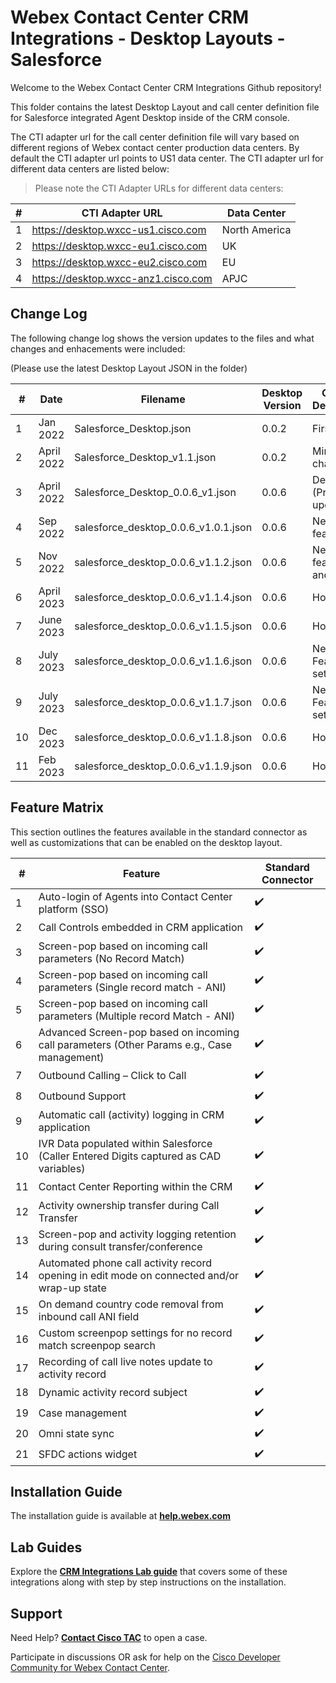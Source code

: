 # Webex Contact Center CRM Integrations - Desktop Layouts - Salesforce

Welcome to the Webex Contact Center CRM Integrations Github repository!

This folder contains the latest Desktop Layout and call center definition file for Salesforce integrated Agent Desktop inside of the CRM console.

The CTI adapter url for the call center definition file will vary based on different regions of Webex contact center production data centers. By default the CTI adapter url points to US1 data center. The CTI adapter url for different data centers are listed below:

> Please note the CTI Adapter URLs for different data centers:

| #   | CTI Adapter URL                     | Data Center   |
| --- | ----------------------------------- | ------------- |
| 1   | https://desktop.wxcc-us1.cisco.com  | North America |
| 2   | https://desktop.wxcc-eu1.cisco.com  | UK            |
| 3   | https://desktop.wxcc-eu2.cisco.com  | EU            |
| 4   | https://desktop.wxcc-anz1.cisco.com | APJC          |

## Change Log

The following change log shows the version updates to the files and what changes and enhacements were included:

(Please use the latest Desktop Layout JSON in the folder)

| #   | Date       | Filename                             | Desktop Version | Change Description         | Change Date |
| --- | ---------- | ------------------------------------ | --------------- | -------------------------- | ----------- |
| 1   | Jan 2022   | Salesforce_Desktop.json              | 0.0.2           | First draft                | June 2021   |
| 2   | April 2022 | Salesforce_Desktop_v1.1.json         | 0.0.2           | Minor changes              | Sep 2021    |
| 3   | April 2022 | Salesforce_Desktop_0.0.6_v1.json     | 0.0.6           | Desktop (Product) update   | April 2022  |
| 4   | Sep 2022   | salesforce_desktop_0.0.6_v1.0.1.json | 0.0.6           | New feature sets           | Sept 2022   |
| 5   | Nov 2022   | salesforce_desktop_0.0.6_v1.1.2.json | 0.0.6           | New feature set and hotfix | Nov 2022    |
| 6   | April 2023 | salesforce_desktop_0.0.6_v1.1.4.json | 0.0.6           | Hotfix                     | April 2023  |
| 7   | June 2023  | salesforce_desktop_0.0.6_v1.1.5.json | 0.0.6           | Hotfix                     | June 2023   |
| 8   | July 2023  | salesforce_desktop_0.0.6_v1.1.6.json | 0.0.6           | New Feature sets           | July 2023   |
| 9   | July 2023  | salesforce_desktop_0.0.6_v1.1.7.json | 0.0.6           | New Feature sets           | July 2023   |
| 10  | Dec  2023  | salesforce_desktop_0.0.6_v1.1.8.json | 0.0.6           | Hotfix                     | Dec 2023    |
| 11  | Feb  2023  | salesforce_desktop_0.0.6_v1.1.9.json | 0.0.6           | Hotfix                     | Feb 2023    |

## Feature Matrix

This section outlines the features available in the standard connector as well as customizations that can be enabled on the desktop layout.

| #   | Feature​                                                                                    | Standard Connector |
| --- | ------------------------------------------------------------------------------------------- | ------------------ |
| 1   | Auto-login of Agents into Contact Center platform (SSO)​                                    | ✔️                 |
| 2   | Call Controls embedded in CRM application                                                   | ✔️                 |
| 3   | Screen-pop based on incoming call parameters (No Record Match)                              | ✔️                 |
| 4   | Screen-pop based on incoming call parameters (Single record match - ANI)​                   | ✔️                 |
| 5   | Screen-pop based on incoming call parameters (Multiple record Match - ANI)​                 | ✔️                 |
| 6   | Advanced Screen-pop based on incoming call parameters (Other Params e.g., Case management)​ | ✔️                 |
| 7   | Outbound Calling – Click to Call​                                                           | ✔️                 |
| 8   | Outbound Support                                                                            | ✔️                 |
| 9   | Automatic call (activity) logging in CRM application                                        | ✔️                 |
| 10  | IVR Data populated within Salesforce (Caller Entered Digits captured as CAD variables)​      | ✔️                 |
| 11  | Contact Center Reporting within the CRM​                                                     | ✔️                 |
| 12  | Activity ownership transfer during Call Transfer​                                            | ✔️                 |
| 13  | Screen-pop and activity logging retention during consult transfer/conference​                | ✔️                 |
| 14  | Automated phone call activity record opening ​in edit mode on connected and/or wrap-up state | ✔️                 |
| 15  | On demand country code removal from inbound call ANI field                                  | ✔️                 |
| 16  | Custom screenpop settings for no record match screenpop search                              | ✔️                 |
| 17  | Recording of call live notes update to activity record                                      | ✔️                 |
| 18  | Dynamic activity record subject                                                             | ✔️                 |
| 19  | Case management                                                                             | ✔️                 |
| 20  | Omni state sync                                                                             | ✔️                 |
| 21  | SFDC actions widget                                                                         | ✔️                 |

## Installation Guide

The installation guide is available at **[help.webex.com](https://help.webex.com/en-us/article/nhxw7kfb/Integrate-Webex-Contact-Center-with-Salesforce)**

## Lab Guides

Explore the **[CRM Integrations Lab guide](https://wxcctechsummit.github.io/wxcclabguides/TechSummitRoW_2021/CRM.html)** that covers some of these integrations along with step by step instructions on the installation.

## Support

Need Help? **[Contact Cisco TAC](https://cisco.com/go/tac)** to open a case.

Participate in discussions OR ask for help on the [Cisco Developer Community for Webex Contact Center](https://community.cisco.com/t5/contact-center/bd-p/j-disc-dev-contact-center).

